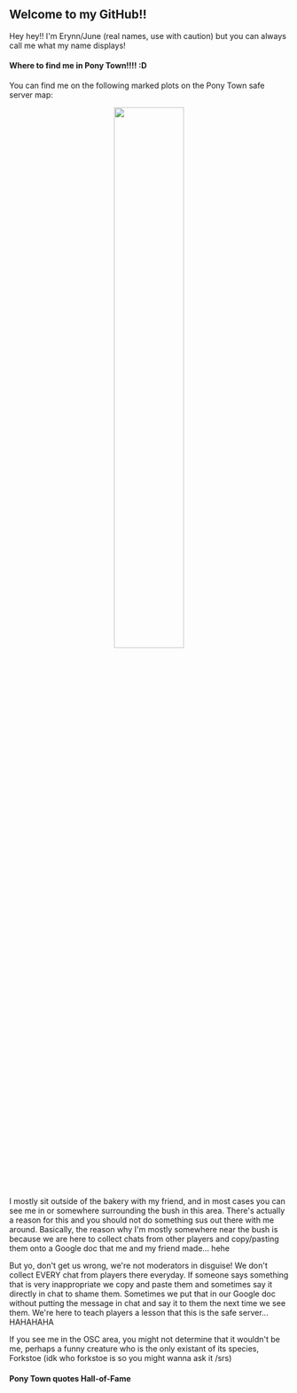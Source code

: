 ## Welcome to my GitHub!!

Hey hey!! I'm Erynn/June (real names, use with caution) but you can always call me what my name displays!

#### Where to find me in Pony Town!!!! :D
You can find me on the following marked plots on the Pony Town safe server map:
<p align="center">
  <img src="https://github.com/user-attachments/assets/4b80ece0-b8fe-4ba2-9a09-507f6d6c627e" width=50% height=50%>
</p>

I mostly sit outside of the bakery with my friend, and in most cases you can see me in or somewhere surrounding the bush in this area. There's actually a reason for this and you should not do something sus out there with me around.
Basically, the reason why I'm mostly somewhere near the bush is because we are here to collect chats from other players and copy/pasting them onto a Google doc that me and my friend made... hehe

But yo, don't get us wrong, we're not moderators in disguise! We don't collect EVERY chat from players there everyday. If someone says something that is very inappropriate we copy and paste them and sometimes say it directly in chat to shame them. Sometimes we put that in our Google doc without putting the message in chat and say it to them the next time we see them.
We're here to teach players a lesson that this is the safe server... HAHAHAHA

If you see me in the OSC area, you might not determine that it wouldn't be me, perhaps a funny creature who is the only existant of its species, Forkstoe
(idk who forkstoe is so you might wanna ask it /srs)

#### Pony Town quotes Hall-of-Fame

<!--
**ForksTwo/ForksTwo** is a ✨ _special_ ✨ repository because its `README.md` (this file) appears on your GitHub profile.

Here are some ideas to get you started:

- 🔭 I’m currently working on ...
- 🌱 I’m currently learning ...
- 👯 I’m looking to collaborate on ...
- 🤔 I’m looking for help with ...
- 💬 Ask me about ...
- 📫 How to reach me: ...
- 😄 Pronouns: ...
- ⚡ Fun fact: ...
-->
